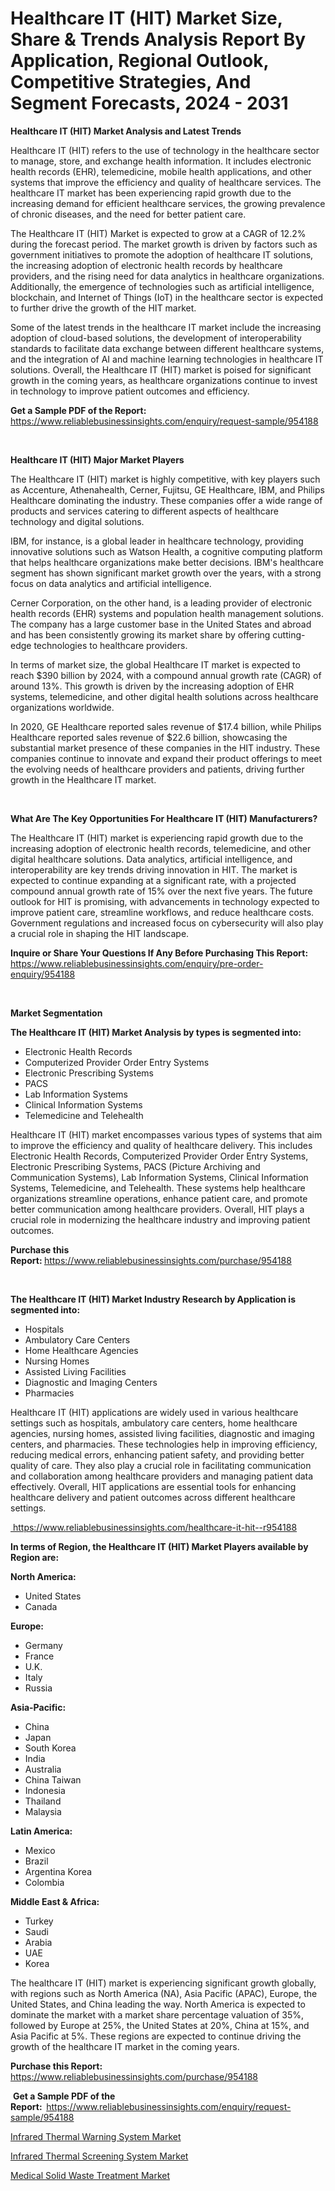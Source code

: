 <p><h1>Healthcare IT (HIT) Market Size, Share & Trends Analysis Report By Application, Regional Outlook, Competitive Strategies, And Segment Forecasts, 2024 - 2031</h1></p><p><strong>Healthcare IT (HIT) Market Analysis and Latest Trends</strong></p>
<p><p>Healthcare IT (HIT) refers to the use of technology in the healthcare sector to manage, store, and exchange health information. It includes electronic health records (EHR), telemedicine, mobile health applications, and other systems that improve the efficiency and quality of healthcare services. The healthcare IT market has been experiencing rapid growth due to the increasing demand for efficient healthcare services, the growing prevalence of chronic diseases, and the need for better patient care.</p><p>The Healthcare IT (HIT) Market is expected to grow at a CAGR of 12.2% during the forecast period. The market growth is driven by factors such as government initiatives to promote the adoption of healthcare IT solutions, the increasing adoption of electronic health records by healthcare providers, and the rising need for data analytics in healthcare organizations. Additionally, the emergence of technologies such as artificial intelligence, blockchain, and Internet of Things (IoT) in the healthcare sector is expected to further drive the growth of the HIT market.</p><p>Some of the latest trends in the healthcare IT market include the increasing adoption of cloud-based solutions, the development of interoperability standards to facilitate data exchange between different healthcare systems, and the integration of AI and machine learning technologies in healthcare IT solutions. Overall, the Healthcare IT (HIT) market is poised for significant growth in the coming years, as healthcare organizations continue to invest in technology to improve patient outcomes and efficiency.</p></p>
<p><strong>Get a Sample PDF of the Report:&nbsp;</strong> <a href="https://www.reliablebusinessinsights.com/enquiry/request-sample/954188">https://www.reliablebusinessinsights.com/enquiry/request-sample/954188</a></p>
<p>&nbsp;</p>
<p><strong>Healthcare IT (HIT) Major Market Players</strong></p>
<p><p>The Healthcare IT (HIT) market is highly competitive, with key players such as Accenture, Athenahealth, Cerner, Fujitsu, GE Healthcare, IBM, and Philips Healthcare dominating the industry. These companies offer a wide range of products and services catering to different aspects of healthcare technology and digital solutions.</p><p>IBM, for instance, is a global leader in healthcare technology, providing innovative solutions such as Watson Health, a cognitive computing platform that helps healthcare organizations make better decisions. IBM's healthcare segment has shown significant market growth over the years, with a strong focus on data analytics and artificial intelligence.</p><p>Cerner Corporation, on the other hand, is a leading provider of electronic health records (EHR) systems and population health management solutions. The company has a large customer base in the United States and abroad and has been consistently growing its market share by offering cutting-edge technologies to healthcare providers.</p><p>In terms of market size, the global Healthcare IT market is expected to reach $390 billion by 2024, with a compound annual growth rate (CAGR) of around 13%. This growth is driven by the increasing adoption of EHR systems, telemedicine, and other digital health solutions across healthcare organizations worldwide.</p><p>In 2020, GE Healthcare reported sales revenue of $17.4 billion, while Philips Healthcare reported sales revenue of $22.6 billion, showcasing the substantial market presence of these companies in the HIT industry. These companies continue to innovate and expand their product offerings to meet the evolving needs of healthcare providers and patients, driving further growth in the Healthcare IT market.</p></p>
<p>&nbsp;</p>
<p><strong>What Are The Key Opportunities For Healthcare IT (HIT) Manufacturers?</strong></p>
<p><p>The Healthcare IT (HIT) market is experiencing rapid growth due to the increasing adoption of electronic health records, telemedicine, and other digital healthcare solutions. Data analytics, artificial intelligence, and interoperability are key trends driving innovation in HIT. The market is expected to continue expanding at a significant rate, with a projected compound annual growth rate of 15% over the next five years. The future outlook for HIT is promising, with advancements in technology expected to improve patient care, streamline workflows, and reduce healthcare costs. Government regulations and increased focus on cybersecurity will also play a crucial role in shaping the HIT landscape.</p></p>
<p><strong>Inquire or Share Your Questions If Any Before Purchasing This Report:</strong> <a href="https://www.reliablebusinessinsights.com/enquiry/pre-order-enquiry/954188">https://www.reliablebusinessinsights.com/enquiry/pre-order-enquiry/954188</a></p>
<p>&nbsp;</p>
<p><strong>Market Segmentation</strong></p>
<p><strong>The Healthcare IT (HIT) Market Analysis by types is segmented into:</strong></p>
<p><ul><li>Electronic Health Records</li><li>Computerized Provider Order Entry Systems</li><li>Electronic Prescribing Systems</li><li>PACS</li><li>Lab Information Systems</li><li>Clinical Information Systems</li><li>Telemedicine and Telehealth</li></ul></p>
<p><p>Healthcare IT (HIT) market encompasses various types of systems that aim to improve the efficiency and quality of healthcare delivery. This includes Electronic Health Records, Computerized Provider Order Entry Systems, Electronic Prescribing Systems, PACS (Picture Archiving and Communication Systems), Lab Information Systems, Clinical Information Systems, Telemedicine, and Telehealth. These systems help healthcare organizations streamline operations, enhance patient care, and promote better communication among healthcare providers. Overall, HIT plays a crucial role in modernizing the healthcare industry and improving patient outcomes.</p></p>
<p><strong>Purchase this Report:&nbsp;</strong><a href="https://www.reliablebusinessinsights.com/purchase/954188">https://www.reliablebusinessinsights.com/purchase/954188</a></p>
<p>&nbsp;</p>
<p><strong>The Healthcare IT (HIT) Market Industry Research by Application is segmented into:</strong></p>
<p><ul><li>Hospitals</li><li>Ambulatory Care Centers</li><li>Home Healthcare Agencies</li><li>Nursing Homes</li><li>Assisted Living Facilities</li><li>Diagnostic and Imaging Centers</li><li>Pharmacies</li></ul></p>
<p><p>Healthcare IT (HIT) applications are widely used in various healthcare settings such as hospitals, ambulatory care centers, home healthcare agencies, nursing homes, assisted living facilities, diagnostic and imaging centers, and pharmacies. These technologies help in improving efficiency, reducing medical errors, enhancing patient safety, and providing better quality of care. They also play a crucial role in facilitating communication and collaboration among healthcare providers and managing patient data effectively. Overall, HIT applications are essential tools for enhancing healthcare delivery and patient outcomes across different healthcare settings.</p></p>
<p><a href="https://www.reliablebusinessinsights.com/healthcare-it-hit--r954188">&nbsp;https://www.reliablebusinessinsights.com/healthcare-it-hit--r954188</a></p>
<p><strong>In terms of Region, the Healthcare IT (HIT) Market Players available by Region are:</strong></p>
<p>
    <p> <strong> North America: </strong>
        <ul>
            <li>United States</li>
            <li>Canada</li>
        </ul>
        </p> 
    <p> <strong> Europe: </strong>
        <ul>
            <li>Germany</li>
            <li>France</li>
            <li>U.K.</li>
            <li>Italy</li>
            <li>Russia</li>
        </ul>
        </p> 
    <p> <strong> Asia-Pacific: </strong>
        <ul>
            <li>China</li>
            <li>Japan</li>
            <li>South Korea</li>
            <li>India</li>
            <li>Australia</li>
            <li>China Taiwan</li>
            <li>Indonesia</li>
            <li>Thailand</li>
            <li>Malaysia</li>
        </ul>
        </p> 
    <p> <strong> Latin America: </strong>
        <ul>
            <li>Mexico</li>
            <li>Brazil</li>
            <li>Argentina Korea</li>
            <li>Colombia</li>
        </ul>
        </p> 
    <p> <strong> Middle East & Africa: </strong>
        <ul>
            <li>Turkey</li>
            <li>Saudi</li>
            <li>Arabia</li>
            <li>UAE</li>
            <li>Korea</li>
        </ul>
    </p>
    </p>
<p><p>The healthcare IT (HIT) market is experiencing significant growth globally, with regions such as North America (NA), Asia Pacific (APAC), Europe, the United States, and China leading the way. North America is expected to dominate the market with a market share percentage valuation of 35%, followed by Europe at 25%, the United States at 20%, China at 15%, and Asia Pacific at 5%. These regions are expected to continue driving the growth of the healthcare IT market in the coming years.</p></p>
<p><strong>Purchase this Report: </strong><a href="https://www.reliablebusinessinsights.com/purchase/954188">https://www.reliablebusinessinsights.com/purchase/954188</a></p>
<p>&nbsp;<strong>Get a Sample PDF of the Report:&nbsp;&nbsp;</strong><a href="https://www.reliablebusinessinsights.com/enquiry/request-sample/954188">https://www.reliablebusinessinsights.com/enquiry/request-sample/954188</a></p>
<p><strong></strong></p>
<p><p><a href="https://github.com/niyotibauri9/Market-Research-Report-List-1/blob/main/infrared-thermal-warning-system-market.md">Infrared Thermal Warning System Market</a></p><p><a href="https://github.com/sofayahoo2023/Market-Research-Report-List-5/blob/main/infrared-thermal-screening-system-market.md">Infrared Thermal Screening System Market</a></p><p><a href="https://github.com/ajiariaa/Market-Research-Report-List-1/blob/main/medical-solid-waste-treatment-market.md">Medical Solid Waste Treatment Market</a></p></p>